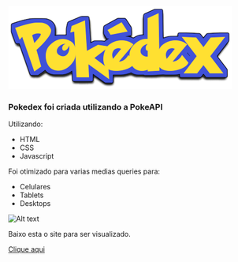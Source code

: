 ![Legenda](/imagen/logo-pokedex.png)
 
### Pokedex foi criada utilizando a PokeAPI

Utilizando:
* HTML
* CSS
* Javascript

Foi otimizado para varias medias queries para:
* Celulares
* Tablets
* Desktops


![Alt text](https://stock.wikimini.org/w/images/thumb/2/2c/Pok%C3%A9mon.gif/320px-Pok%C3%A9mon.gif)


Baixo esta o site para ser visualizado.

[Clique aqui](https://codesdalu.github.io/pokedex/)







